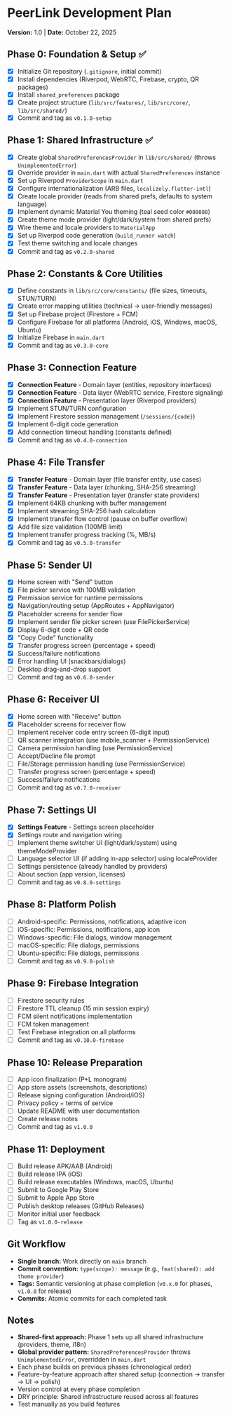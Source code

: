 # PeerLink Development Plan

**Version:** 1.0 | **Date:** October 22, 2025

## Phase 0: Foundation & Setup ✅

- [x] Initialize Git repository (`.gitignore`, initial commit)
- [x] Install dependencies (Riverpod, WebRTC, Firebase, crypto, QR packages)
- [x] Install `shared_preferences` package
- [x] Create project structure (`lib/src/features/`, `lib/src/core/`, `lib/src/shared/`)
- [x] Commit and tag as `v0.1.0-setup`

## Phase 1: Shared Infrastructure ✅

- [x] Create global `SharedPreferencesProvider` in `lib/src/shared/` (throws `UnimplementedError`)
- [x] Override provider in `main.dart` with actual `SharedPreferences` instance
- [x] Set up Riverpod `ProviderScope` in `main.dart`
- [x] Configure internationalization (ARB files, `localizely.flutter-intl`)
- [x] Create locale provider (reads from shared prefs, defaults to system language)
- [x] Implement dynamic Material You theming (teal seed color `#008080`)
- [x] Create theme mode provider (light/dark/system from shared prefs)
- [x] Wire theme and locale providers to `MaterialApp`
- [x] Set up Riverpod code generation (`build_runner watch`)
- [x] Test theme switching and locale changes
- [x] Commit and tag as `v0.2.0-shared`

## Phase 2: Constants & Core Utilities

- [x] Define constants in `lib/src/core/constants/` (file sizes, timeouts, STUN/TURN)
- [x] Create error mapping utilities (technical → user-friendly messages)
- [x] Set up Firebase project (Firestore + FCM)
- [x] Configure Firebase for all platforms (Android, iOS, Windows, macOS, Ubuntu)
- [x] Initialize Firebase in `main.dart`
- [x] Commit and tag as `v0.3.0-core`

## Phase 3: Connection Feature

- [x] **Connection Feature** - Domain layer (entities, repository interfaces)
- [x] **Connection Feature** - Data layer (WebRTC service, Firestore signaling)
- [x] **Connection Feature** - Presentation layer (Riverpod providers)
- [x] Implement STUN/TURN configuration
- [x] Implement Firestore session management (`/sessions/{code}`)
- [x] Implement 6-digit code generation
- [x] Add connection timeout handling (constants defined)
- [x] Commit and tag as `v0.4.0-connection`

## Phase 4: File Transfer

- [x] **Transfer Feature** - Domain layer (file transfer entity, use cases)
- [x] **Transfer Feature** - Data layer (chunking, SHA-256 streaming)
- [x] **Transfer Feature** - Presentation layer (transfer state providers)
- [x] Implement 64KB chunking with buffer management
- [x] Implement streaming SHA-256 hash calculation
- [x] Implement transfer flow control (pause on buffer overflow)
- [x] Add file size validation (100MB limit)
- [x] Implement transfer progress tracking (%, MB/s)
- [x] Commit and tag as `v0.5.0-transfer`

## Phase 5: Sender UI

- [x] Home screen with "Send" button
- [x] File picker service with 100MB validation
- [x] Permission service for runtime permissions
- [x] Navigation/routing setup (AppRoutes + AppNavigator)
- [x] Placeholder screens for sender flow
- [x] Implement sender file picker screen (use FilePickerService)
- [x] Display 6-digit code + QR code
- [x] "Copy Code" functionality
- [x] Transfer progress screen (percentage + speed)
- [x] Success/failure notifications
- [x] Error handling UI (snackbars/dialogs)
- [ ] Desktop drag-and-drop support
- [ ] Commit and tag as `v0.6.0-sender`

## Phase 6: Receiver UI

- [x] Home screen with "Receive" button
- [x] Placeholder screens for receiver flow
- [ ] Implement receiver code entry screen (6-digit input)
- [ ] QR scanner integration (use mobile_scanner + PermissionService)
- [ ] Camera permission handling (use PermissionService)
- [ ] Accept/Decline file prompt
- [ ] File/Storage permission handling (use PermissionService)
- [ ] Transfer progress screen (percentage + speed)
- [ ] Success/failure notifications
- [ ] Commit and tag as `v0.7.0-receiver`

## Phase 7: Settings UI

- [x] **Settings Feature** - Settings screen placeholder
- [x] Settings route and navigation wiring
- [ ] Implement theme switcher UI (light/dark/system) using themeModeProvider
- [ ] Language selector UI (if adding in-app selector) using localeProvider
- [ ] Settings persistence (already handled by providers)
- [ ] About section (app version, licenses)
- [ ] Commit and tag as `v0.8.0-settings`

## Phase 8: Platform Polish

- [ ] Android-specific: Permissions, notifications, adaptive icon
- [ ] iOS-specific: Permissions, notifications, app icon
- [ ] Windows-specific: File dialogs, window management
- [ ] macOS-specific: File dialogs, permissions
- [ ] Ubuntu-specific: File dialogs, permissions
- [ ] Commit and tag as `v0.9.0-polish`

## Phase 9: Firebase Integration

- [ ] Firestore security rules
- [ ] Firestore TTL cleanup (15 min session expiry)
- [ ] FCM silent notifications implementation
- [ ] FCM token management
- [ ] Test Firebase integration on all platforms
- [ ] Commit and tag as `v0.10.0-firebase`

## Phase 10: Release Preparation

- [ ] App icon finalization (P+L monogram)
- [ ] App store assets (screenshots, descriptions)
- [ ] Release signing configuration (Android/iOS)
- [ ] Privacy policy + terms of service
- [ ] Update README with user documentation
- [ ] Create release notes
- [ ] Commit and tag as `v1.0.0`

## Phase 11: Deployment

- [ ] Build release APK/AAB (Android)
- [ ] Build release IPA (iOS)
- [ ] Build release executables (Windows, macOS, Ubuntu)
- [ ] Submit to Google Play Store
- [ ] Submit to Apple App Store
- [ ] Publish desktop releases (GitHub Releases)
- [ ] Monitor initial user feedback
- [ ] Tag as `v1.0.0-release`

## Git Workflow

- **Single branch:** Work directly on `main` branch
- **Commit convention:** `type(scope): message` (e.g., `feat(shared): add theme provider`)
- **Tags:** Semantic versioning at phase completion (`v0.x.0` for phases, `v1.0.0` for release)
- **Commits:** Atomic commits for each completed task

## Notes

- **Shared-first approach:** Phase 1 sets up all shared infrastructure (providers, theme, i18n)
- **Global provider pattern:** `SharedPreferencesProvider` throws `UnimplementedError`, overridden in `main.dart`
- Each phase builds on previous phases (chronological order)
- Feature-by-feature approach after shared setup (connection → transfer → UI → polish)
- Version control at every phase completion
- DRY principle: Shared infrastructure reused across all features
- Test manually as you build features

